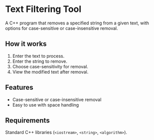 # Text Filtering Tool

A C++ program that removes a specified string from a given text, with options for case-sensitive or case-insensitive removal.

## How it works
1. Enter the text to process.  
2. Enter the string to remove.  
3. Choose case-sensitivity for removal.  
4. View the modified text after removal.

## Features
- Case-sensitive or case-insensitive removal  
- Easy to use with space handling

## Requirements
Standard C++ libraries (`<iostream>`, `<string>`, `<algorithm>`).
